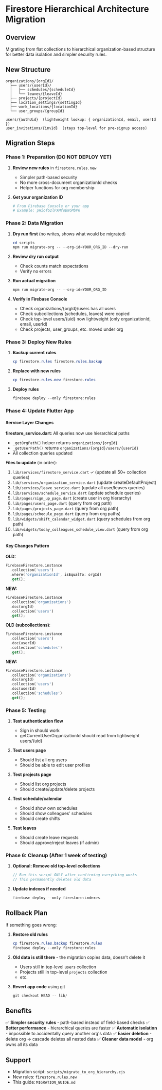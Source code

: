 # Firestore Hierarchical Architecture Migration

## Overview
Migrating from flat collections to hierarchical organization-based structure for better data isolation and simpler security rules.

## New Structure

```
organizations/{orgId}/
  ├── users/{userId}/
  │   ├── schedules/{scheduleId}
  │   └── leaves/{leaveId}
  ├── projects/{projectId}
  ├── location_settings/{settingId}
  ├── work_locations/{locationId}
  └── user_groups/{groupId}

users/{authUid}  (lightweight lookup: { organizationId, email, userId })
user_invitations/{invId}  (stays top-level for pre-signup access)
```

## Migration Steps

### Phase 1: Preparation (DO NOT DEPLOY YET)

1. **Review new rules** in `firestore.rules.new`
   - Simpler path-based security
   - No more cross-document organizationId checks
   - Helper functions for org membership

2. **Get your organization ID**
   ```powershell
   # From Firebase Console or your app
   # Example: pWiofGzlPXMfoBNoMbP6
   ```

### Phase 2: Data Migration

1. **Dry run first** (no writes, shows what would be migrated)
   ```powershell
   cd scripts
   npm run migrate-org -- --org-id=YOUR_ORG_ID --dry-run
   ```

2. **Review dry run output**
   - Check counts match expectations
   - Verify no errors

3. **Run actual migration**
   ```powershell
   npm run migrate-org -- --org-id=YOUR_ORG_ID
   ```

4. **Verify in Firebase Console**
   - Check organizations/{orgId}/users has all users
   - Check subcollections (schedules, leaves) were copied
   - Check top-level users/{uid} now lightweight (only organizationId, email, userId)
   - Check projects, user_groups, etc. moved under org

### Phase 3: Deploy New Rules

1. **Backup current rules**
   ```powershell
   cp firestore.rules firestore.rules.backup
   ```

2. **Replace with new rules**
   ```powershell
   cp firestore.rules.new firestore.rules
   ```

3. **Deploy rules**
   ```powershell
   firebase deploy --only firestore:rules
   ```

### Phase 4: Update Flutter App

#### Service Layer Changes

**firestore_service.dart**: All queries now use hierarchical paths
- `_getOrgPath()` helper returns `organizations/{orgId}`
- `_getUserPath()` returns `organizations/{orgId}/users/{userId}`
- All collection queries updated

**Files to update** (in order):
1. `lib/services/firestore_service.dart` ✓ (update all 50+ collection queries)
2. `lib/services/organization_service.dart` (update createDefaultProject)
3. `lib/services/leave_service.dart` (update all user/leaves queries)
4. `lib/services/schedule_service.dart` (update schedule queries)
5. `lib/pages/sign_up_page.dart` (create user in org hierarchy)
6. `lib/pages/users_page.dart` (query from org path)
7. `lib/pages/projects_page.dart` (query from org path)
8. `lib/pages/schedule_page.dart` (query from org paths)
9. `lib/widgets/shift_calendar_widget.dart` (query schedules from org path)
10. `lib/widgets/today_colleagues_schedule_view.dart` (query from org path)

#### Key Changes Pattern

**OLD:**
```dart
FirebaseFirestore.instance
  .collection('users')
  .where('organizationId', isEqualTo: orgId)
  .get();
```

**NEW:**
```dart
FirebaseFirestore.instance
  .collection('organizations')
  .doc(orgId)
  .collection('users')
  .get();
```

**OLD (subcollections):**
```dart
FirebaseFirestore.instance
  .collection('users')
  .doc(userId)
  .collection('schedules')
  .get();
```

**NEW:**
```dart
FirebaseFirestore.instance
  .collection('organizations')
  .doc(orgId)
  .collection('users')
  .doc(userId)
  .collection('schedules')
  .get();
```

### Phase 5: Testing

1. **Test authentication flow**
   - Sign in should work
   - getCurrentUserOrganizationId should read from lightweight users/{uid}

2. **Test users page**
   - Should list all org users
   - Should be able to edit user profiles

3. **Test projects page**
   - Should list org projects
   - Should create/update/delete projects

4. **Test schedule/calendar**
   - Should show own schedules
   - Should show colleagues' schedules
   - Should create shifts

5. **Test leaves**
   - Should create leave requests
   - Should approve/reject leaves (if admin)

### Phase 6: Cleanup (After 1 week of testing)

1. **Optional: Remove old top-level collections**
   ```javascript
   // Run this script ONLY after confirming everything works
   // This permanently deletes old data
   ```

2. **Update indexes if needed**
   ```powershell
   firebase deploy --only firestore:indexes
   ```

## Rollback Plan

If something goes wrong:

1. **Restore old rules**
   ```powershell
   cp firestore.rules.backup firestore.rules
   firebase deploy --only firestore:rules
   ```

2. **Old data is still there** - the migration copies data, doesn't delete it
   - Users still in top-level `users` collection
   - Projects still in top-level `projects` collection
   - etc.

3. **Revert app code** using git
   ```powershell
   git checkout HEAD -- lib/
   ```

## Benefits

✅ **Simpler security rules** - path-based instead of field-based checks
✅ **Better performance** - hierarchical queries are faster
✅ **Automatic isolation** - impossible to accidentally query another org's data
✅ **Easier deletion** - delete org → cascade deletes all nested data
✅ **Cleaner data model** - org owns all its data

## Support

- Migration script: `scripts/migrate_to_org_hierarchy.cjs`
- New rules: `firestore.rules.new`
- This guide: `MIGRATION_GUIDE.md`
